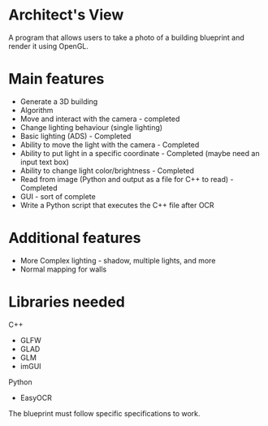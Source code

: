 # Architect's View

A program that allows users to take a photo of a building blueprint and render it using OpenGL. 

# Main features
- Generate a 3D building
-   Algorithm 
- Move and interact with the camera - completed
- Change lighting behaviour (single lighting)
-   Basic lighting (ADS) - Completed
-   Ability to move the light with the camera - Completed
-   Ability to put light in a specific coordinate - Completed (maybe need an input text box)
-   Ability to change light color/brightness - Completed
- Read from image (Python and output as a file for C++ to read) - Completed
- GUI - sort of complete
- Write a Python script that executes the C++ file after OCR

# Additional features
- More Complex lighting - shadow, multiple lights, and more
- Normal mapping for walls


# Libraries needed
C++
- GLFW
- GLAD
- GLM
- imGUI

Python 
- EasyOCR

The blueprint must follow specific specifications to work.

